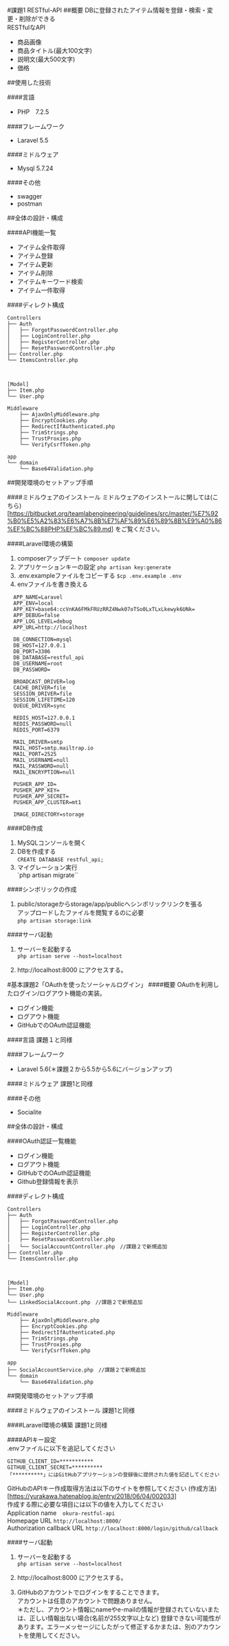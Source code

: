 #課題1 RESTful-API
##概要
DBに登録されたアイテム情報を登録・検索・変更・削除ができる  
RESTfulなAPI  
- 商品画像
- 商品タイトル(最大100文字)
- 説明文(最大500文字)
- 価格

##使用した技術

####言語
- PHP　7.2.5

####フレームワーク
- Laravel 5.5

####ミドルウェア
- Mysql 5.7.24

####その他
- swagger
- postman

##全体の設計・構成

####API機能一覧
- アイテム全件取得
- アイテム登録
- アイテム更新
- アイテム削除
- アイテムキーワード検索
- アイテム一件取得

####ディレクト構成
```
Controllers
├── Auth
│   ├── ForgotPasswordController.php
│   ├── LoginController.php
│   ├── RegisterController.php
│   ├── ResetPasswordController.php
├── Controller.php
└── ItemsController.php



[Model]
├── Item.php
└── User.php

Middleware
    ├── AjaxOnlyMiddleware.php
    ├── EncryptCookies.php
    ├── RedirectIfAuthenticated.php
    ├── TrimStrings.php
    ├── TrustProxies.php
    └── VerifyCsrfToken.php
    
app
└── domain
    └── Base64Validation.php
```


##開発環境のセットアップ手順

####ミドルウェアのインストール
ミドルウェアのインストールに関しては(こちら)[https://bitbucket.org/teamlabengineering/guidelines/src/master/%E7%92%B0%E5%A2%83%E6%A7%8B%E7%AF%89%E6%89%8B%E9%A0%86%EF%BC%88PHP%EF%BC%89.md]
をご覧ください。

####Laravel環境の構築
1. composerアップデート `composer update`
2. アプリケーションキーの設定 `php artisan key:generate`
3. .env.exampleファイルをコピーする
    `$cp .env.example .env`
4. envファイルを書き換える  
 ```  
   APP_NAME=Laravel
   APP_ENV=local
   APP_KEY=base64:ccVnKA6FMkFRUzRRZ4Nwk07oTSo0LxTLxLkewyk6UNk=
   APP_DEBUG=false
   APP_LOG_LEVEL=debug
   APP_URL=http://localhost
   
   DB_CONNECTION=mysql
   DB_HOST=127.0.0.1
   DB_PORT=3306
   DB_DATABASE=restful_api
   DB_USERNAME=root
   DB_PASSWORD=
   
   BROADCAST_DRIVER=log
   CACHE_DRIVER=file
   SESSION_DRIVER=file
   SESSION_LIFETIME=120
   QUEUE_DRIVER=sync
   
   REDIS_HOST=127.0.0.1
   REDIS_PASSWORD=null
   REDIS_PORT=6379
   
   MAIL_DRIVER=smtp
   MAIL_HOST=smtp.mailtrap.io
   MAIL_PORT=2525
   MAIL_USERNAME=null
   MAIL_PASSWORD=null
   MAIL_ENCRYPTION=null
   
   PUSHER_APP_ID=
   PUSHER_APP_KEY=
   PUSHER_APP_SECRET=
   PUSHER_APP_CLUSTER=mt1
   
   IMAGE_DIRECTORY=storage
```
####DB作成
1. MySQLコンソールを開く
2. DBを作成する  
   `CREATE DATABASE restful_api;`
3. マイグレーション実行  
        `php artisan migrate``
        
####シンボリックの作成
 1. public/storageからstorage/app/publicへシンボリックリンクを張る  
    アップロードしたファイルを閲覧するのに必要  
     `php artisan storage:link`

####サーバ起動
1. サーバーを起動する  
   `php artisan serve --host=localhost`  
   
2. http://localhost:8000 にアクセスする。

    
#基本課題2「OAuthを使ったソーシャルログイン」
####概要
OAuthを利用したログイン/ログアウト機能の実装。
- ログイン機能
- ログアウト機能
- GitHubでのOAuth認証機能

####言語
課題１と同様

####フレームワーク
- Laravel 5.6(＊課題２から5.5から5.6にバージョンアップ)

####ミドルウェア
課題1と同様

####その他
- Socialite

##全体の設計・構成

####OAuth認証一覧機能
- ログイン機能
- ログアウト機能
- GitHubでのOAuth認証機能
- Github登録情報を表示

####ディレクト構成
```
Controllers
├── Auth
│   ├── ForgotPasswordController.php
│   ├── LoginController.php
│   ├── RegisterController.php
│   ├── ResetPasswordController.php
│   └── SocialAccountController.php　//課題２で新規追加
├── Controller.php
└── ItemsController.php



[Model]
├── Item.php
└── User.php
└── LinkedSocialAccount.php　//課題２で新規追加

Middleware
    ├── AjaxOnlyMiddleware.php
    ├── EncryptCookies.php
    ├── RedirectIfAuthenticated.php
    ├── TrimStrings.php
    ├── TrustProxies.php
    └── VerifyCsrfToken.php
    
app
├── SocialAccountService.php　//課題２で新規追加
└── domain
    └── Base64Validation.php
```
##開発環境のセットアップ手順

####ミドルウェアのインストール
課題1と同様

####Laravel環境の構築
課題1と同様

####APIキー設定  
.envファイルに以下を追記してください
```
GITHUB_CLIENT_ID=***********
GITHUB_CLIENT_SECRET=**********
「**********」にはGitHubアプリケーションの登録後に提供された値を記述してください
```
GitHubのAPIキー作成取得方法は以下のサイトを参照してください
(作成方法)[https://yurakawa.hatenablog.jp/entry/2018/06/04/002033]  
作成する際に必要な項目には以下の値を入力してください  
Application name　`okura-restful-api`  
Homepage URL `http://localhost:8000/`  
Authorization callback URL `http://localhost:8000/login/github/callback`  

####サーバ起動
1. サーバーを起動する  
   `php artisan serve --host=localhost`  
   
2. http://localhost:8000 にアクセスする。

3. GitHubのアカウントでログインをすることできます。  
アカウントは任意のアカウントで問題ありません。  
＊ただし、アカウント情報にnameやe-mailの情報が登録されていないまたは、正しい情報出ない場合(名前が255文字以上など)
登録できない可能性があります。エラーメッセージにしたがって修正するかまたは、別のアカウントを使用してください。
　　
